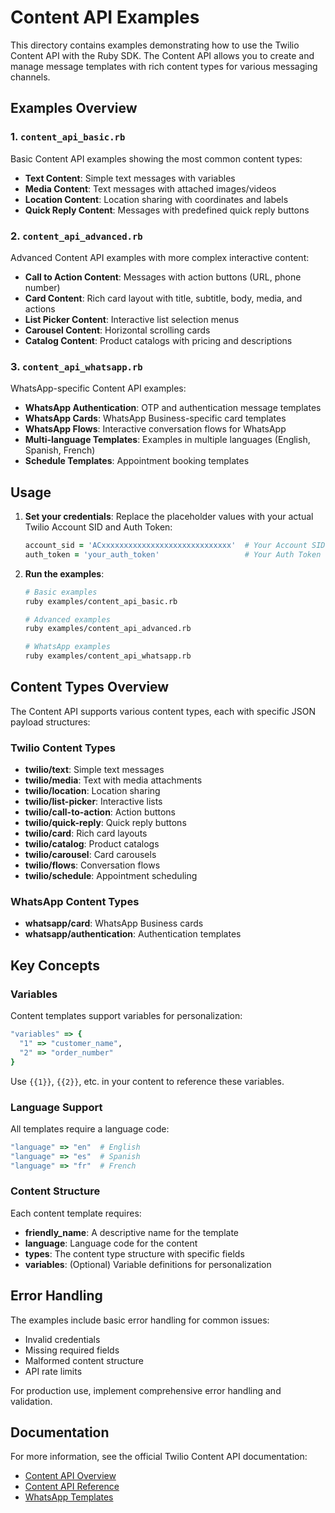# Content API Examples

This directory contains examples demonstrating how to use the Twilio Content API with the Ruby SDK. The Content API allows you to create and manage message templates with rich content types for various messaging channels.

## Examples Overview

### 1. `content_api_basic.rb`
Basic Content API examples showing the most common content types:
- **Text Content**: Simple text messages with variables
- **Media Content**: Text messages with attached images/videos  
- **Location Content**: Location sharing with coordinates and labels
- **Quick Reply Content**: Messages with predefined quick reply buttons

### 2. `content_api_advanced.rb`
Advanced Content API examples with more complex interactive content:
- **Call to Action Content**: Messages with action buttons (URL, phone number)
- **Card Content**: Rich card layout with title, subtitle, body, media, and actions
- **List Picker Content**: Interactive list selection menus
- **Carousel Content**: Horizontal scrolling cards
- **Catalog Content**: Product catalogs with pricing and descriptions

### 3. `content_api_whatsapp.rb`
WhatsApp-specific Content API examples:
- **WhatsApp Authentication**: OTP and authentication message templates
- **WhatsApp Cards**: WhatsApp Business-specific card templates
- **WhatsApp Flows**: Interactive conversation flows for WhatsApp
- **Multi-language Templates**: Examples in multiple languages (English, Spanish, French)
- **Schedule Templates**: Appointment booking templates

## Usage

1. **Set your credentials**: Replace the placeholder values with your actual Twilio Account SID and Auth Token:
   ```ruby
   account_sid = 'ACxxxxxxxxxxxxxxxxxxxxxxxxxxxxx'  # Your Account SID
   auth_token = 'your_auth_token'                   # Your Auth Token
   ```

2. **Run the examples**:
   ```bash
   # Basic examples
   ruby examples/content_api_basic.rb
   
   # Advanced examples  
   ruby examples/content_api_advanced.rb
   
   # WhatsApp examples
   ruby examples/content_api_whatsapp.rb
   ```

## Content Types Overview

The Content API supports various content types, each with specific JSON payload structures:

### Twilio Content Types
- **twilio/text**: Simple text messages
- **twilio/media**: Text with media attachments
- **twilio/location**: Location sharing
- **twilio/list-picker**: Interactive lists
- **twilio/call-to-action**: Action buttons
- **twilio/quick-reply**: Quick reply buttons
- **twilio/card**: Rich card layouts
- **twilio/catalog**: Product catalogs
- **twilio/carousel**: Card carousels
- **twilio/flows**: Conversation flows
- **twilio/schedule**: Appointment scheduling

### WhatsApp Content Types
- **whatsapp/card**: WhatsApp Business cards
- **whatsapp/authentication**: Authentication templates

## Key Concepts

### Variables
Content templates support variables for personalization:
```ruby
"variables" => {
  "1" => "customer_name",
  "2" => "order_number"
}
```

Use `{{1}}`, `{{2}}`, etc. in your content to reference these variables.

### Language Support
All templates require a language code:
```ruby
"language" => "en"  # English
"language" => "es"  # Spanish  
"language" => "fr"  # French
```

### Content Structure
Each content template requires:
- **friendly_name**: A descriptive name for the template
- **language**: Language code for the content
- **types**: The content type structure with specific fields
- **variables**: (Optional) Variable definitions for personalization

## Error Handling

The examples include basic error handling for common issues:
- Invalid credentials
- Missing required fields
- Malformed content structure
- API rate limits

For production use, implement comprehensive error handling and validation.

## Documentation

For more information, see the official Twilio Content API documentation:
- [Content API Overview](https://www.twilio.com/docs/content)
- [Content API Reference](https://www.twilio.com/docs/content/api)
- [WhatsApp Templates](https://www.twilio.com/docs/whatsapp/api)